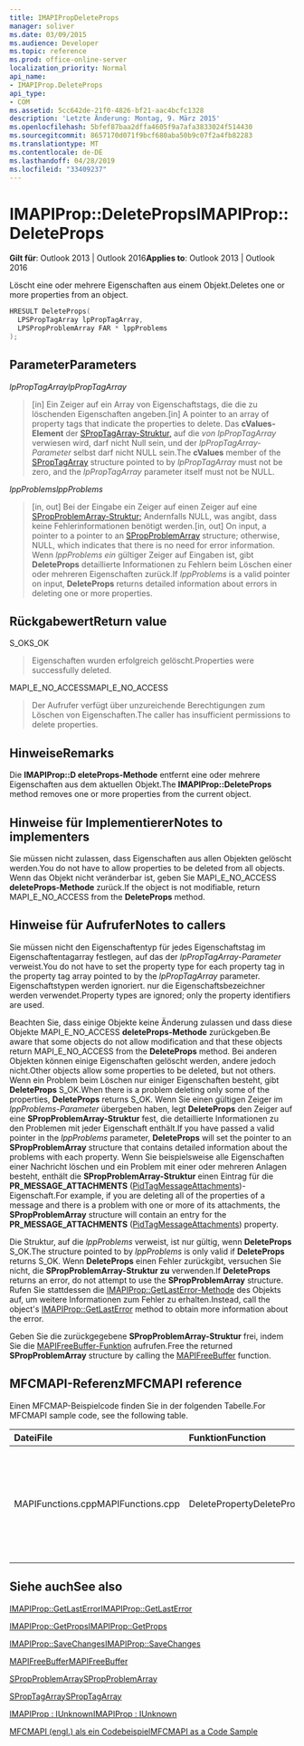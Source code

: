 ```yaml
---
title: IMAPIPropDeleteProps
manager: soliver
ms.date: 03/09/2015
ms.audience: Developer
ms.topic: reference
ms.prod: office-online-server
localization_priority: Normal
api_name:
- IMAPIProp.DeleteProps
api_type:
- COM
ms.assetid: 5cc642de-21f0-4826-bf21-aac4bcfc1328
description: 'Letzte Änderung: Montag, 9. März 2015'
ms.openlocfilehash: 5bfef87baa2dffa4605f9a7afa3833024f514430
ms.sourcegitcommit: 8657170d071f9bcf680aba50b9c07f2a4fb82283
ms.translationtype: MT
ms.contentlocale: de-DE
ms.lasthandoff: 04/28/2019
ms.locfileid: "33409237"
---
```

# <a name="imapipropdeleteprops"></a><span data-ttu-id="63b2e-103">IMAPIProp::DeleteProps</span><span class="sxs-lookup"><span data-stu-id="63b2e-103">IMAPIProp::DeleteProps</span></span>

  
  
<span data-ttu-id="63b2e-104">**Gilt für**: Outlook 2013 | Outlook 2016</span><span class="sxs-lookup"><span data-stu-id="63b2e-104">**Applies to**: Outlook 2013 | Outlook 2016</span></span> 
  
<span data-ttu-id="63b2e-105">Löscht eine oder mehrere Eigenschaften aus einem Objekt.</span><span class="sxs-lookup"><span data-stu-id="63b2e-105">Deletes one or more properties from an object.</span></span> 
  
```cpp
HRESULT DeleteProps(
  LPSPropTagArray lpPropTagArray,
  LPSPropProblemArray FAR * lppProblems
);
```

## <a name="parameters"></a><span data-ttu-id="63b2e-106">Parameter</span><span class="sxs-lookup"><span data-stu-id="63b2e-106">Parameters</span></span>

 <span data-ttu-id="63b2e-107">_lpPropTagArray_</span><span class="sxs-lookup"><span data-stu-id="63b2e-107">_lpPropTagArray_</span></span>
  
> <span data-ttu-id="63b2e-108">[in] Ein Zeiger auf ein Array von Eigenschaftstags, die die zu löschenden Eigenschaften angeben.</span><span class="sxs-lookup"><span data-stu-id="63b2e-108">[in] A pointer to an array of property tags that indicate the properties to delete.</span></span> <span data-ttu-id="63b2e-109">Das **cValues-Element** der [SPropTagArray-Struktur,](sproptagarray.md) auf die  _von lpPropTagArray_ verwiesen wird, darf nicht Null sein, und der  _lpPropTagArray-Parameter_ selbst darf nicht NULL sein.</span><span class="sxs-lookup"><span data-stu-id="63b2e-109">The **cValues** member of the [SPropTagArray](sproptagarray.md) structure pointed to by  _lpPropTagArray_ must not be zero, and the  _lpPropTagArray_ parameter itself must not be NULL.</span></span> 
    
 <span data-ttu-id="63b2e-110">_lppProblems_</span><span class="sxs-lookup"><span data-stu-id="63b2e-110">_lppProblems_</span></span>
  
> <span data-ttu-id="63b2e-111">[in, out] Bei der Eingabe ein Zeiger auf einen Zeiger auf eine [SPropProblemArray-Struktur;](spropproblemarray.md) Andernfalls NULL, was angibt, dass keine Fehlerinformationen benötigt werden.</span><span class="sxs-lookup"><span data-stu-id="63b2e-111">[in, out] On input, a pointer to a pointer to an [SPropProblemArray](spropproblemarray.md) structure; otherwise, NULL, which indicates that there is no need for error information.</span></span> <span data-ttu-id="63b2e-112">Wenn  _lppProblems ein_ gültiger Zeiger auf Eingaben ist, gibt **DeleteProps** detaillierte Informationen zu Fehlern beim Löschen einer oder mehreren Eigenschaften zurück.</span><span class="sxs-lookup"><span data-stu-id="63b2e-112">If  _lppProblems_ is a valid pointer on input, **DeleteProps** returns detailed information about errors in deleting one or more properties.</span></span> 
    
## <a name="return-value"></a><span data-ttu-id="63b2e-113">Rückgabewert</span><span class="sxs-lookup"><span data-stu-id="63b2e-113">Return value</span></span>

<span data-ttu-id="63b2e-114">S_OK</span><span class="sxs-lookup"><span data-stu-id="63b2e-114">S_OK</span></span> 
  
> <span data-ttu-id="63b2e-115">Eigenschaften wurden erfolgreich gelöscht.</span><span class="sxs-lookup"><span data-stu-id="63b2e-115">Properties were successfully deleted.</span></span>
    
<span data-ttu-id="63b2e-116">MAPI_E_NO_ACCESS</span><span class="sxs-lookup"><span data-stu-id="63b2e-116">MAPI_E_NO_ACCESS</span></span> 
  
> <span data-ttu-id="63b2e-117">Der Aufrufer verfügt über unzureichende Berechtigungen zum Löschen von Eigenschaften.</span><span class="sxs-lookup"><span data-stu-id="63b2e-117">The caller has insufficient permissions to delete properties.</span></span>
    
## <a name="remarks"></a><span data-ttu-id="63b2e-118">Hinweise</span><span class="sxs-lookup"><span data-stu-id="63b2e-118">Remarks</span></span>

<span data-ttu-id="63b2e-119">Die **IMAPIProp::D eleteProps-Methode** entfernt eine oder mehrere Eigenschaften aus dem aktuellen Objekt.</span><span class="sxs-lookup"><span data-stu-id="63b2e-119">The **IMAPIProp::DeleteProps** method removes one or more properties from the current object.</span></span> 
  
## <a name="notes-to-implementers"></a><span data-ttu-id="63b2e-120">Hinweise für Implementierer</span><span class="sxs-lookup"><span data-stu-id="63b2e-120">Notes to implementers</span></span>

<span data-ttu-id="63b2e-121">Sie müssen nicht zulassen, dass Eigenschaften aus allen Objekten gelöscht werden.</span><span class="sxs-lookup"><span data-stu-id="63b2e-121">You do not have to allow properties to be deleted from all objects.</span></span> <span data-ttu-id="63b2e-122">Wenn das Objekt nicht veränderbar ist, geben Sie MAPI_E_NO_ACCESS **deleteProps-Methode** zurück.</span><span class="sxs-lookup"><span data-stu-id="63b2e-122">If the object is not modifiable, return MAPI_E_NO_ACCESS from the **DeleteProps** method.</span></span> 
  
## <a name="notes-to-callers"></a><span data-ttu-id="63b2e-123">Hinweise für Aufrufer</span><span class="sxs-lookup"><span data-stu-id="63b2e-123">Notes to callers</span></span>

<span data-ttu-id="63b2e-124">Sie müssen nicht den Eigenschaftentyp für jedes Eigenschaftstag im Eigenschaftentagarray festlegen, auf das der  _lpPropTagArray-Parameter_ verweist.</span><span class="sxs-lookup"><span data-stu-id="63b2e-124">You do not have to set the property type for each property tag in the property tag array pointed to by the  _lpPropTagArray_ parameter.</span></span> <span data-ttu-id="63b2e-125">Eigenschaftstypen werden ignoriert. nur die Eigenschaftsbezeichner werden verwendet.</span><span class="sxs-lookup"><span data-stu-id="63b2e-125">Property types are ignored; only the property identifiers are used.</span></span> 
  
<span data-ttu-id="63b2e-126">Beachten Sie, dass einige Objekte keine Änderung zulassen und dass diese Objekte MAPI_E_NO_ACCESS **deleteProps-Methode** zurückgeben.</span><span class="sxs-lookup"><span data-stu-id="63b2e-126">Be aware that some objects do not allow modification and that these objects return MAPI_E_NO_ACCESS from the **DeleteProps** method.</span></span> <span data-ttu-id="63b2e-127">Bei anderen Objekten können einige Eigenschaften gelöscht werden, andere jedoch nicht.</span><span class="sxs-lookup"><span data-stu-id="63b2e-127">Other objects allow some properties to be deleted, but not others.</span></span> <span data-ttu-id="63b2e-128">Wenn ein Problem beim Löschen nur einiger Eigenschaften besteht, gibt **DeleteProps** S_OK.</span><span class="sxs-lookup"><span data-stu-id="63b2e-128">When there is a problem deleting only some of the properties, **DeleteProps** returns S_OK.</span></span> <span data-ttu-id="63b2e-129">Wenn Sie einen gültigen Zeiger im  _lppProblems-Parameter_ übergeben haben, legt **DeleteProps** den Zeiger auf eine **SPropProblemArray-Struktur** fest, die detaillierte Informationen zu den Problemen mit jeder Eigenschaft enthält.</span><span class="sxs-lookup"><span data-stu-id="63b2e-129">If you have passed a valid pointer in the  _lppProblems_ parameter, **DeleteProps** will set the pointer to an **SPropProblemArray** structure that contains detailed information about the problems with each property.</span></span> <span data-ttu-id="63b2e-130">Wenn Sie beispielsweise alle Eigenschaften einer Nachricht löschen und ein Problem mit einer oder mehreren Anlagen besteht, enthält die **SPropProblemArray-Struktur** einen Eintrag für die **PR_MESSAGE_ATTACHMENTS** ([PidTagMessageAttachments](pidtagmessageattachments-canonical-property.md))-Eigenschaft.</span><span class="sxs-lookup"><span data-stu-id="63b2e-130">For example, if you are deleting all of the properties of a message and there is a problem with one or more of its attachments, the **SPropProblemArray** structure will contain an entry for the **PR_MESSAGE_ATTACHMENTS** ([PidTagMessageAttachments](pidtagmessageattachments-canonical-property.md)) property.</span></span> 
  
<span data-ttu-id="63b2e-131">Die Struktur, auf die  _lppProblems_ verweist, ist nur gültig, wenn **DeleteProps** S_OK.</span><span class="sxs-lookup"><span data-stu-id="63b2e-131">The structure pointed to by  _lppProblems_ is only valid if **DeleteProps** returns S_OK.</span></span> <span data-ttu-id="63b2e-132">Wenn **DeleteProps** einen Fehler zurückgibt, versuchen Sie nicht, die **SPropProblemArray-Struktur zu** verwenden.</span><span class="sxs-lookup"><span data-stu-id="63b2e-132">If **DeleteProps** returns an error, do not attempt to use the **SPropProblemArray** structure.</span></span> <span data-ttu-id="63b2e-133">Rufen Sie stattdessen die [IMAPIProp::GetLastError-Methode](imapiprop-getlasterror.md) des Objekts auf, um weitere Informationen zum Fehler zu erhalten.</span><span class="sxs-lookup"><span data-stu-id="63b2e-133">Instead, call the object's [IMAPIProp::GetLastError](imapiprop-getlasterror.md) method to obtain more information about the error.</span></span> 
  
<span data-ttu-id="63b2e-134">Geben Sie die zurückgegebene **SPropProblemArray-Struktur** frei, indem Sie die [MAPIFreeBuffer-Funktion](mapifreebuffer.md) aufrufen.</span><span class="sxs-lookup"><span data-stu-id="63b2e-134">Free the returned **SPropProblemArray** structure by calling the [MAPIFreeBuffer](mapifreebuffer.md) function.</span></span> 
  
## <a name="mfcmapi-reference"></a><span data-ttu-id="63b2e-135">MFCMAPI-Referenz</span><span class="sxs-lookup"><span data-stu-id="63b2e-135">MFCMAPI reference</span></span>

<span data-ttu-id="63b2e-136">Einen MFCMAP-Beispielcode finden Sie in der folgenden Tabelle.</span><span class="sxs-lookup"><span data-stu-id="63b2e-136">For MFCMAPI sample code, see the following table.</span></span>
  
|<span data-ttu-id="63b2e-137">**Datei**</span><span class="sxs-lookup"><span data-stu-id="63b2e-137">**File**</span></span>|<span data-ttu-id="63b2e-138">**Funktion**</span><span class="sxs-lookup"><span data-stu-id="63b2e-138">**Function**</span></span>|<span data-ttu-id="63b2e-139">**Comment**</span><span class="sxs-lookup"><span data-stu-id="63b2e-139">**Comment**</span></span>|
|:-----|:-----|:-----|
|<span data-ttu-id="63b2e-140">MAPIFunctions.cpp</span><span class="sxs-lookup"><span data-stu-id="63b2e-140">MAPIFunctions.cpp</span></span>  <br/> |<span data-ttu-id="63b2e-141">DeleteProperty</span><span class="sxs-lookup"><span data-stu-id="63b2e-141">DeleteProperty</span></span>  <br/> |<span data-ttu-id="63b2e-142">MFCMAPI verwendet die **IMAPIProp::D eleteProps-Methode,** um eine Eigenschaft aus einem Objekt zu löschen.</span><span class="sxs-lookup"><span data-stu-id="63b2e-142">MFCMAPI uses the **IMAPIProp::DeleteProps** method to delete a property from an object.</span></span>  <br/> |
   
## <a name="see-also"></a><span data-ttu-id="63b2e-143">Siehe auch</span><span class="sxs-lookup"><span data-stu-id="63b2e-143">See also</span></span>



[<span data-ttu-id="63b2e-144">IMAPIProp::GetLastError</span><span class="sxs-lookup"><span data-stu-id="63b2e-144">IMAPIProp::GetLastError</span></span>](imapiprop-getlasterror.md)
  
[<span data-ttu-id="63b2e-145">IMAPIProp::GetProps</span><span class="sxs-lookup"><span data-stu-id="63b2e-145">IMAPIProp::GetProps</span></span>](imapiprop-getprops.md)
  
[<span data-ttu-id="63b2e-146">IMAPIProp::SaveChanges</span><span class="sxs-lookup"><span data-stu-id="63b2e-146">IMAPIProp::SaveChanges</span></span>](imapiprop-savechanges.md)
  
[<span data-ttu-id="63b2e-147">MAPIFreeBuffer</span><span class="sxs-lookup"><span data-stu-id="63b2e-147">MAPIFreeBuffer</span></span>](mapifreebuffer.md)
  
[<span data-ttu-id="63b2e-148">SPropProblemArray</span><span class="sxs-lookup"><span data-stu-id="63b2e-148">SPropProblemArray</span></span>](spropproblemarray.md)
  
[<span data-ttu-id="63b2e-149">SPropTagArray</span><span class="sxs-lookup"><span data-stu-id="63b2e-149">SPropTagArray</span></span>](sproptagarray.md)
  
[<span data-ttu-id="63b2e-150">IMAPIProp : IUnknown</span><span class="sxs-lookup"><span data-stu-id="63b2e-150">IMAPIProp : IUnknown</span></span>](imapipropiunknown.md)


[<span data-ttu-id="63b2e-151">MFCMAPI (engl.) als ein Codebeispiel</span><span class="sxs-lookup"><span data-stu-id="63b2e-151">MFCMAPI as a Code Sample</span></span>](mfcmapi-as-a-code-sample.md)

